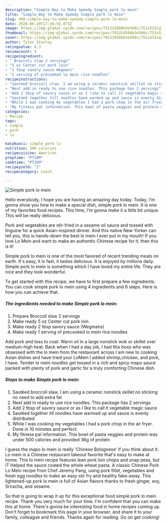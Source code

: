 ```yaml
---
description: "Simple Way to Make Speedy Simple pork lo mein"
title: "Simple Way to Make Speedy Simple pork lo mein"
slug: 468-simple-way-to-make-speedy-simple-pork-lo-mein
date: 2020-06-20T17:34:53.873Z
image: https://img-global.cpcdn.com/recipes/79132d506b3e560c/751x532cq70/simple-pork-lo-mein-recipe-main-photo.jpg
thumbnail: https://img-global.cpcdn.com/recipes/79132d506b3e560c/751x532cq70/simple-pork-lo-mein-recipe-main-photo.jpg
cover: https://img-global.cpcdn.com/recipes/79132d506b3e560c/751x532cq70/simple-pork-lo-mein-recipe-main-photo.jpg
author: Tyler Stanley
ratingvalue: 4.3
reviewcount: 4
recipeingredient:
- " Broccoli slaw 2 servings"
- "5 oz Center cut pork loin"
- "2 tbsp savory sauce Wegmans"
- "1 serving of precooked lo mein rice noodles"
recipeinstructions:
- "Sautéed broccoli slaw. I am using a ceramic nonstick skillet no sticking no need to add extra fat"
- "Next add in ready to use rice noodles. This package has 2 servings"
- "Add 2 tbsp of savory sauce or as I like to call it vegetable magic sauce"
- "Sautéed together till noodles have warmed up and sauce is evenly distributed"
- "While I was cooking my vegetables I had a pork chop in the air fryer. Done in 10 minutes and perfect."
- "My fitness pal information. This bowl of pasta veggies and protein was under 500 calories and provided 36g of protein"
categories:
- Recipe
tags:
- simple
- pork
- lo

katakunci: simple pork lo 
nutrition: 290 calories
recipecuisine: American
preptime: "PT10M"
cooktime: "PT35M"
recipeyield: "1"
recipecategory: Lunch

---
```



![Simple pork lo mein](https://img-global.cpcdn.com/recipes/79132d506b3e560c/751x532cq70/simple-pork-lo-mein-recipe-main-photo.jpg)

Hello everybody, I hope you are having an amazing day today. Today, I'm gonna show you how to make a special dish, simple pork lo mein. It is one of my favorites food recipes. This time, I'm gonna make it a little bit unique. This will be really delicious.

Pork and vegetables are stir-fried in a sesame oil sauce and tossed with linguine for a quick Asian-inspired dinner. And this native New Yorker can tell you, this is hands-down the best lo mein I ever put in my mouth! If you love Lo Mein and want to make an authentic Chinese recipe for it, then this is it!

Simple pork lo mein is one of the most favored of recent trending meals on earth. It's easy, it is fast, it tastes delicious. It is enjoyed by millions daily. Simple pork lo mein is something which I have loved my entire life. They are nice and they look wonderful.


To get started with this recipe, we have to first prepare a few ingredients. You can cook simple pork lo mein using 4 ingredients and 6 steps. Here is how you can achieve that.

<!--inarticleads1-->

##### The ingredients needed to make Simple pork lo mein:

1. Prepare  Broccoli slaw 2 servings
1. Make ready 5 oz Center cut pork loin
1. Make ready 2 tbsp savory sauce (Wegmans)
1. Make ready 1 serving of precooked lo mein rice noodles


Add pork and toss to coat. Warm oil in a large nonstick wok or skillet over medium-high heat. Back when I had a day job, I had this boss who was obsessed with the lo mein from the restaurant across I am new to cooking Asian dishes and have tried your LoMein I added shrimp,chicken, and pork, I have. Tender lo mein noodles get tossed in a rich and spicy mapo sauce packed with plenty of pork and garlic for a truly comforting Chinese dish. 

<!--inarticleads2-->

##### Steps to make Simple pork lo mein:

1. Sautéed broccoli slaw. I am using a ceramic nonstick skillet no sticking no need to add extra fat
1. Next add in ready to use rice noodles. This package has 2 servings
1. Add 2 tbsp of savory sauce or as I like to call it vegetable magic sauce
1. Sautéed together till noodles have warmed up and sauce is evenly distributed
1. While I was cooking my vegetables I had a pork chop in the air fryer. Done in 10 minutes and perfect.
1. My fitness pal information. This bowl of pasta veggies and protein was under 500 calories and provided 36g of protein


I guess the mapo lo mein is really &#39;Chinese Bolognese&#39; if you think about it. Lo mein is a Chinese restaurant takeout favorite that&#39;s easy to make at home. This lo mein recipe features lean pork loin chops and snap peas, but IT Helped the sauce coated the whole wheat pasta. A classic Chinese Pork Lo Mein recipe from Chef Jeremy Pang, using pork fillet, vegetables and fresh egg noodles to make an easy stir fry and healthy fake-away. This lightened-up pork lo mein is full of Asian flavors thanks to fresh ginger, soy, Sriracha, and sesame. 

So that is going to wrap it up for this exceptional food simple pork lo mein recipe. Thank you very much for your time. I'm confident that you can make this at home. There's gonna be interesting food in home recipes coming up. Don't forget to bookmark this page in your browser, and share it to your family, colleague and friends. Thanks again for reading. Go on get cooking!
